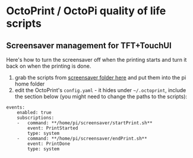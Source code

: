 # OctoPrint / OctoPi quality of life scripts

## Screensaver management for TFT+TouchUI
Here's how to turn the screensaver off when the printing starts and turn it back on when the printing is done.

1. grab the scripts from [screensaver folder here](https://github.com/HexNumbers/OctoPrint/tree/master/screensaver) and put them into the pi home folder
2. edit the OctoPrint's `config.yaml` - it hides under `~/.octoprint`, include the section below (you might need to change the paths to the scripts):
```
events:
    enabled: true
    subscriptions:
    -   command: **/home/pi/screensaver/startPrint.sh**
        event: PrintStarted
        type: system
    -   command: **/home/pi/screensaver/endPrint.sh**
        event: PrintDone
        type: system
```
